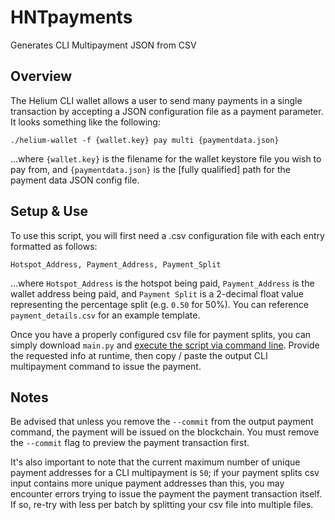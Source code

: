# HNTpayments
Generates CLI Multipayment JSON from CSV

## Overview

The Helium CLI wallet allows a user to send many payments in a single transaction by accepting
a JSON configuration file as a payment parameter. It looks something like the following:

`./helium-wallet -f {wallet.key} pay multi {paymentdata.json}`

...where `{wallet.key}` is the filename for the wallet keystore file you wish to pay from, and 
`{paymentdata.json}` is the [fully qualified] path for the payment data JSON config file.

## Setup & Use

To use this script, you will first need a .csv configuration file with each entry formatted as follows:

`Hotspot_Address, Payment_Address, Payment_Split`

...where `Hotspot_Address` is the hotspot being paid, `Payment_Address` is the wallet address
being paid, and `Payment Split` is a 2-decimal float value representing the percentage split (e.g. `0.50` for 50%).
You can reference `payment_details.csv` for an example template.

Once you have a properly configured csv file for payment splits, you can simply download `main.py` and 
[execute the script via command line](https://realpython.com/run-python-scripts/#how-to-run-python-scripts-using-the-command-line).
Provide the requested info at runtime, then copy / paste the output CLI multipayment command to issue the payment.

## Notes

Be advised that unless you remove the `--commit` from the output payment command, the payment will be issued on the blockchain.
You must remove the `--commit` flag to preview the payment transaction first.

It's also important to note that
the current maximum number of unique payment addresses for a CLI multipayment is `50`; if your payment splits csv input contains
more unique payment addresses than this, you may encounter errors trying to issue the payment the payment transaction
itself. If so, re-try with less per batch by splitting your csv file into multiple files.